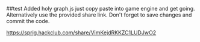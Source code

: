 ##test
Added holy graph.js just copy paste into game engine and get going. Alternatively use the provided share link. Don't forget to save changes and commit the code.


https://sprig.hackclub.com/share/VimKejdRKKZC1LUDJwO2
